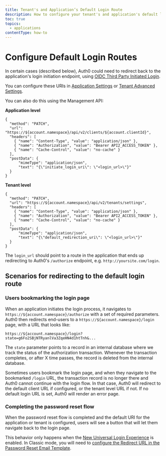 ```yaml
---
title: Tenant's and Application’s Default Login Route
description: How to configure your tenant's and application's default login route.
toc: true
topics:
  - applications
contentType: how-to
---
```

# Configure Default Login Routes

In certain cases (described below), Auth0 could need to redirect back to the application's login initiation endpoint, using [OIDC Third Party Initiated Login](https://openid.net/specs/openid-connect-core-1_0.html#ThirdPartyInitiatedLogin).

You can configure these URIs in [Application Settings](/dashboard/reference/settings-application) or [Tenant Advanced Settings](/dashboard/dashboard-tenant-settings).

You can also do this using the Management API:

**Application level**

```har
{
  "method": "PATCH",
  "url": "https://${account.namespace}/api/v2/clients/${account.clientId}",
  "headers": [
    { "name": "Content-Type", "value": "application/json" },
    { "name": "Authorization", "value": "Bearer API2_ACCESS_TOKEN" },
    { "name": "Cache-Control", "value": "no-cache" }
  ],
  "postData": {
      "mimeType": "application/json",
      "text": "{\"initiate_login_uri\": \"<login_url>\"}"
  }
}
```

**Tenant level**

```har
{
  "method": "PATCH",
  "url": "https://${account.namespace}/api/v2/tenants/settings",
  "headers": [
    { "name": "Content-Type", "value": "application/json" },
    { "name": "Authorization", "value": "Bearer API2_ACCESS_TOKEN" },
    { "name": "Cache-Control", "value": "no-cache" }
  ],
  "postData": {
      "mimeType": "application/json",
      "text": "{\"default_redirection_uri\": \"<login_url>\"}"
  }
}
```

The `login_url` should point to a route in the application that ends up redirecting to Auth0's `/authorize` endpoint, e.g. `http://yoursite.com/login`.

## Scenarios for redirecting to the default login route

### Users bookmarking the login page

When an application initiates the login process, it navigates to `https://${account.namespace}/authorize` with a set of required parameters. Auth0 then redirects end-users to a `https://${account.namespace}/login` page, with a URL that looks like:

`https://${account.namespace}/login?state=g6Fo2SBjNTRyanlVa3ZqeHN4d1htTnh&...`

The `state` parameter points to a record in an internal database where we track the status of the authorization transaction. Whenever the transaction completes, or after X time passes, the record is deleted from the internal database.

Sometimes users bookmark the login page, and when they navigate to the bookmarked `/login` URL, the transaction record is no longer there and Auth0 cannot continue with the login flow. In that case, Auth0 will redirect to the default client URL if configured, or the tenant level URL if not. If no default login URL is set, Auth0 will render an error page.

### Completing the password reset flow

When the password reset flow is completed and the default URI for the application or tenant is configured, users will see a button that will let them navigate back to the login page.

This behavior only happens when the [New Universal Login Experience](/universal-login/new) is enabled. In Classic mode, you will need to [configure the Redirect URL in the Password Reset Email Template](/email/templates#configuring-the-redirect-to-url).

